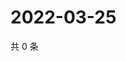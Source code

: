 # 2022-03-25

共 0 条

<!-- BEGIN WEIBO -->
<!-- 最后更新时间 Fri Mar 25 2022 21:47:49 GMT+0800 (China Standard Time) -->

<!-- END WEIBO -->

